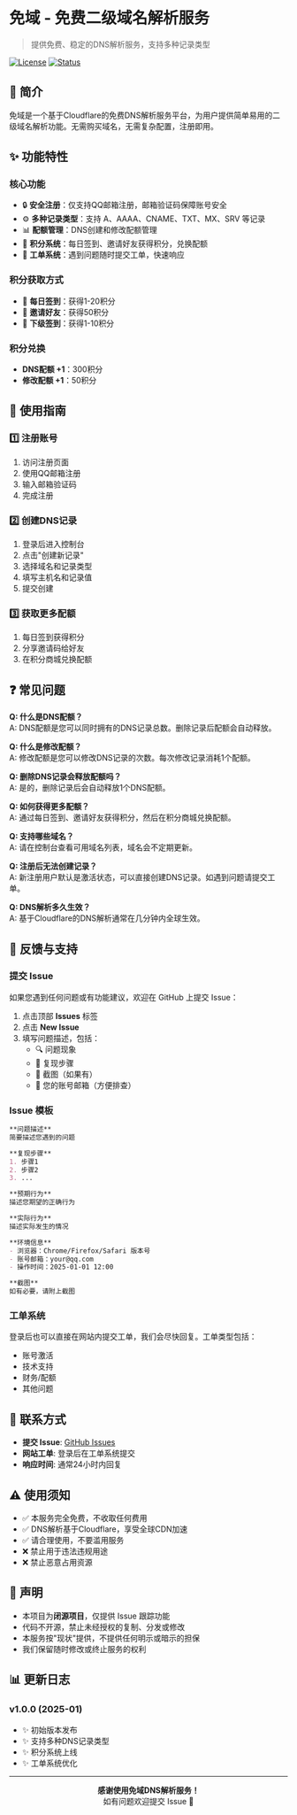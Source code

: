 # 免域 - 免费二级域名解析服务

> 提供免费、稳定的DNS解析服务，支持多种记录类型

[![License](https://img.shields.io/badge/license-Proprietary-red.svg)]()
[![Status](https://img.shields.io/badge/status-Active-success.svg)]()

## 📖 简介

免域是一个基于Cloudflare的免费DNS解析服务平台，为用户提供简单易用的二级域名解析功能。无需购买域名，无需复杂配置，注册即用。

## ✨ 功能特性

### 核心功能
- 🔒 **安全注册**：仅支持QQ邮箱注册，邮箱验证码保障账号安全
- ⚙️ **多种记录类型**：支持 A、AAAA、CNAME、TXT、MX、SRV 等记录
- 📊 **配额管理**：DNS创建和修改配额管理
- 🎁 **积分系统**：每日签到、邀请好友获得积分，兑换配额
- 📧 **工单系统**：遇到问题随时提交工单，快速响应

### 积分获取方式
- 📅 **每日签到**：获得1-20积分
- 👥 **邀请好友**：获得50积分
- 🎉 **下级签到**：获得1-10积分

### 积分兑换
- **DNS配额 +1**：300积分
- **修改配额 +1**：50积分

## 🚀 使用指南

### 1️⃣ 注册账号
1. 访问注册页面
2. 使用QQ邮箱注册
3. 输入邮箱验证码
4. 完成注册

### 2️⃣ 创建DNS记录
1. 登录后进入控制台
2. 点击"创建新记录"
3. 选择域名和记录类型
4. 填写主机名和记录值
5. 提交创建

### 3️⃣ 获取更多配额
1. 每日签到获得积分
2. 分享邀请码给好友
3. 在积分商城兑换配额

## ❓ 常见问题

**Q: 什么是DNS配额？**  
A: DNS配额是您可以同时拥有的DNS记录总数。删除记录后配额会自动释放。

**Q: 什么是修改配额？**  
A: 修改配额是您可以修改DNS记录的次数。每次修改记录消耗1个配额。

**Q: 删除DNS记录会释放配额吗？**  
A: 是的，删除记录后会自动释放1个DNS配额。

**Q: 如何获得更多配额？**  
A: 通过每日签到、邀请好友获得积分，然后在积分商城兑换配额。

**Q: 支持哪些域名？**  
A: 请在控制台查看可用域名列表，域名会不定期更新。

**Q: 注册后无法创建记录？**  
A: 新注册用户默认是激活状态，可以直接创建DNS记录。如遇到问题请提交工单。

**Q: DNS解析多久生效？**  
A: 基于Cloudflare的DNS解析通常在几分钟内全球生效。

## 🐛 反馈与支持

### 提交 Issue

如果您遇到任何问题或有功能建议，欢迎在 GitHub 上提交 Issue：

1. 点击顶部 **Issues** 标签
2. 点击 **New Issue**
3. 填写问题描述，包括：
   - 🔍 问题现象
   - 📝 复现步骤
   - 📸 截图（如果有）
   - 📧 您的账号邮箱（方便排查）

### Issue 模板

```markdown
**问题描述**
简要描述您遇到的问题

**复现步骤**
1. 步骤1
2. 步骤2
3. ...

**预期行为**
描述您期望的正确行为

**实际行为**
描述实际发生的情况

**环境信息**
- 浏览器：Chrome/Firefox/Safari 版本号
- 账号邮箱：your@qq.com
- 操作时间：2025-01-01 12:00

**截图**
如有必要，请附上截图
```

### 工单系统

登录后也可以直接在网站内提交工单，我们会尽快回复。工单类型包括：
- 账号激活
- 技术支持
- 财务/配额
- 其他问题

## 📮 联系方式

- **提交 Issue**: [GitHub Issues](../../issues)
- **网站工单**: 登录后在工单系统提交
- **响应时间**: 通常24小时内回复

## ⚠️ 使用须知

- ✅ 本服务完全免费，不收取任何费用
- ✅ DNS解析基于Cloudflare，享受全球CDN加速
- ✅ 请合理使用，不要滥用服务
- ❌ 禁止用于违法违规用途
- ❌ 禁止恶意占用资源

## 📜 声明

- 本项目为**闭源项目**，仅提供 Issue 跟踪功能
- 代码不开源，禁止未经授权的复制、分发或修改
- 本服务按"现状"提供，不提供任何明示或暗示的担保
- 我们保留随时修改或终止服务的权利

## 📊 更新日志

### v1.0.0 (2025-01)
- ✨ 初始版本发布
- ✨ 支持多种DNS记录类型
- ✨ 积分系统上线
- ✨ 工单系统优化

---

<p align="center">
  <strong>感谢使用免域DNS解析服务！</strong><br>
  如有问题欢迎提交 Issue 💬
</p>
